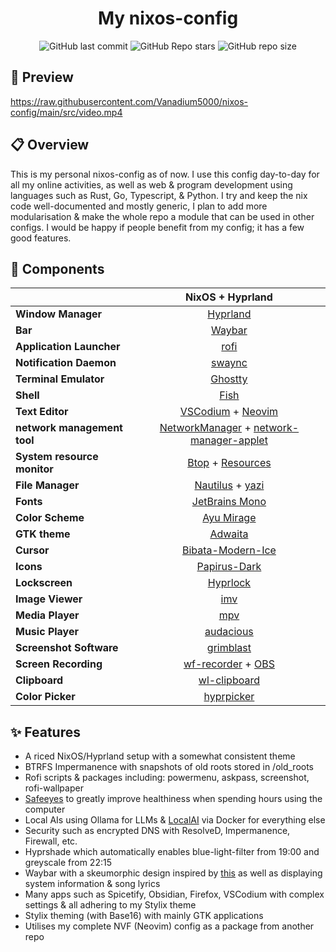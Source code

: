 <h1 align=center>My nixos-config</h1>

<div align=center>

![GitHub last commit](https://img.shields.io/github/last-commit/Vanadium5000/nixos-config?style=for-the-badge&labelColor=101418&color=9ccbfb)
![GitHub Repo stars](https://img.shields.io/github/stars/Vanadium5000/nixos-config?style=for-the-badge&labelColor=101418&color=b9c8da)
![GitHub repo size](https://img.shields.io/github/repo-size/Vanadium5000/nixos-config?style=for-the-badge&labelColor=101418&color=d3bfe6)

</div>

## 🎥 Preview

https://raw.githubusercontent.com/Vanadium5000/nixos-config/main/src/video.mp4

## 📋 Overview

This is my personal nixos-config as of now. I use this config day-to-day for all my online activities, as well as web & program development using languages such as Rust, Go, Typescript, & Python. I try and keep the nix code well-documented and mostly generic, I plan to add more modularisation & make the whole repo a module that can be used in other configs. I would be happy if people benefit from my config; it has a few good features.

## 📓 Components

|                             |                                  NixOS + Hyprland                                   |
| --------------------------- | :---------------------------------------------------------------------------------: |
| **Window Manager**          |                                [Hyprland][Hyprland]                                 |
| **Bar**                     |                                  [Waybar][Waybar]                                   |
| **Application Launcher**    |                                    [rofi][rofi]                                     |
| **Notification Daemon**     |                                  [swaync][swaync]                                   |
| **Terminal Emulator**       |                                 [Ghostty][Ghostty]                                  |
| **Shell**                   |                                    [Fish][fish]                                     |
| **Text Editor**             |                       [VSCodium][VSCodium] + [Neovim][Neovim]                       |
| **network management tool** | [NetworkManager][NetworkManager] + [network-manager-applet][network-manager-applet] |
| **System resource monitor** |                        [Btop][Btop] + [Resources][Resources]                        |
| **File Manager**            |                         [Nautilus][Nautilus] + [yazi][yazi]                         |
| **Fonts**                   |                           [JetBrains Mono][JetBrainsMono]                           |
| **Color Scheme**            |                                [Ayu Mirage][Gruvbox]                                |
| **GTK theme**               |                            [Adwaita][Adwaita gtk theme]                             |
| **Cursor**                  |                       [Bibata-Modern-Ice][Bibata-Modern-Ice]                        |
| **Icons**                   |                            [Papirus-Dark][Papirus-Dark]                             |
| **Lockscreen**              |                                [Hyprlock][Hyprlock]                                 |
| **Image Viewer**            |                                     [imv][imv]                                      |
| **Media Player**            |                                     [mpv][mpv]                                      |
| **Music Player**            |                               [audacious][audacious]                                |
| **Screenshot Software**     |                               [grimblast][grimblast]                                |
| **Screen Recording**        |                       [wf-recorder][wf-recorder] + [OBS][OBS]                       |
| **Clipboard**               |                            [wl-clipboard][wl-clipboard]                             |
| **Color Picker**            |                              [hyprpicker][hyprpicker]                               |

## ✨ Features

- A riced NixOS/Hyprland setup with a somewhat consistent theme
- BTRFS Impermanence with snapshots of old roots stored in /old_roots
- Rofi scripts & packages including: powermenu, askpass, screenshot, rofi-wallpaper
- [Safeeyes](https://slgobinath.github.io/SafeEyes/) to greatly improve healthiness when spending hours using the computer
- Local AIs using Ollama for LLMs & [LocalAI](https://localai.io/) via Docker for everything else
- Security such as encrypted DNS with ResolveD, Impermanence, Firewall, etc.
- Hyprshade which automatically enables blue-light-filter from 19:00 and greyscale from 22:15
- Waybar with a skeumorphic design inspired by [this](https://github.com/diinki/diinki-aero/blob/main/config/waybar/style.css) as well as displaying system information & song lyrics
- Many apps such as Spicetify, Obsidian, Firefox, VSCodium with complex settings & all adhering to my Stylix theme
- Stylix theming (with Base16) with mainly GTK applications
- Utilises my complete NVF (Neovim) config as a package from another repo

<!-- Links -->

[Hyprland]: https://github.com/hyprwm/Hyprland
[Ghostty]: https://ghostty.org/
[powerlevel10k]: https://github.com/romkatv/powerlevel10k
[Waybar]: https://github.com/Alexays/Waybar
[rofi]: https://github.com/lbonn/rofi
[Btop]: https://github.com/aristocratos/btop
[Resources]: https://welcome.gnome.org/app/Resources/
[Nautilus]: https://apps.gnome.org/Nautilus/
[yazi]: https://github.com/sxyazi/yazi
[Fish]: https://fishshell.com/
[Swaylock-effects]: https://github.com/mortie/swaylock-effects
[Hyprlock]: https://github.com/hyprwm/hyprlock
[audacious]: https://audacious-media-player.org/
[mpv]: https://github.com/mpv-player/mpv
[VSCodium]: https://vscodium.com/
[Neovim]: https://github.com/neovim/neovim
[grimblast]: https://github.com/hyprwm/contrib
[imv]: https://sr.ht/~exec64/imv/
[swaync]: https://github.com/ErikReider/SwayNotificationCenter
[JetBrainsMono]: https://www.jetbrains.com/lp/mono/
[NetworkManager]: https://wiki.gnome.org/Projects/NetworkManager
[network-manager-applet]: https://gitlab.gnome.org/GNOME/network-manager-applet/
[wl-clipboard]: https://github.com/bugaevc/wl-clipboard
[wf-recorder]: https://github.com/ammen99/wf-recorder
[hyprpicker]: https://github.com/hyprwm/hyprpicker
[Gruvbox]: https://github.com/morhetz/gruvbox
[Papirus-Dark]: https://github.com/PapirusDevelopmentTeam/papirus-icon-theme
[Bibata-Modern-Ice]: https://www.gnome-look.org/p/1197198
[maxfetch]: https://github.com/jobcmax/maxfetch
[Adwaita gtk theme]: https://gnome.pages.gitlab.gnome.org/libadwaita/
[OBS]: https://obsproject.com/
